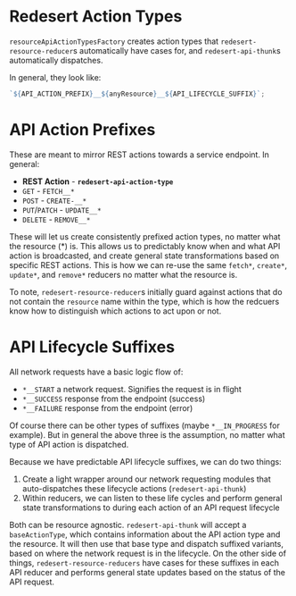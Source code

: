 # Redesert Action Types

`resourceApiActionTypesFactory` creates action types that
`redesert-resource-reducer`s automatically have cases for, and
`redesert-api-thunk`s automatically dispatches.

In general, they look like:

```js
`${API_ACTION_PREFIX}__${anyResource}__${API_LIFECYCLE_SUFFIX}`;
```

# API Action Prefixes

These are meant to mirror REST actions towards a service endpoint. In general:

* **REST Action** - **`redesert-api-action-type`**
* `GET` - `FETCH__*`
* `POST` - `CREATE-__*`
* `PUT`/`PATCH` - `UPDATE__*`
* `DELETE` - `REMOVE__*`

These will let us create consistently prefixed action types, no matter what
the resource (\*) is. This allows us to predictably know when and what
API action is broadcasted, and create general state transformations based on
specific REST actions. This is how we can re-use the same `fetch*`, `create*`,
`update*`, and `remove*` reducers no matter what the resource is.

To note, `redesert-resource-reducer`s initially guard against actions that do
not contain the `resource` name within the type, which is how the redcuers know
how to distinguish which actions to act upon or not.

# API Lifecycle Suffixes

All network requests have a basic logic flow of:

* `*__START` a network request. Signifies the request is in flight
* `*__SUCCESS` response from the endpoint (success)
* `*__FAILURE` response from the endpoint (error)

Of course there can be other types of suffixes (maybe `*__IN_PROGRESS` for
example). But in general the above three is the assumption, no matter what type
of API action is dispatched.

Because we have predictable API lifecycle suffixes, we can do two things:

1.  Create a light wrapper around our network requesting modules that
    auto-dispatches these lifecycle actions (`redesert-api-thunk`)
2.  Within reducers, we can listen to these life cycles and perform general state
    transformations to during each action of an API request lifecycle

Both can be resource agnostic. `redesert-api-thunk` will accept a
`baseActionType`, which contains information about the API action type and the
resource. It will then use that base type and dispatch suffixed variants, based
on where the network request is in the lifecycle. On the other side of things,
`redesert-resource-reducers` have cases for these suffixes in each API reducer
and performs general state updates based on the status of the API request.

